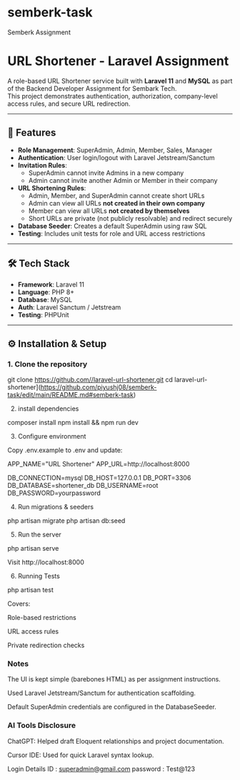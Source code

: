# semberk-task
Semberk Assignment

# URL Shortener - Laravel Assignment

A role-based URL Shortener service built with **Laravel 11** and **MySQL** as part of the Backend Developer Assignment for Sembark Tech.  
This project demonstrates authentication, authorization, company-level access rules, and secure URL redirection.

---

## 🚀 Features
- **Role Management**: SuperAdmin, Admin, Member, Sales, Manager
- **Authentication**: User login/logout with Laravel Jetstream/Sanctum
- **Invitation Rules**:
  - SuperAdmin cannot invite Admins in a new company
  - Admin cannot invite another Admin or Member in their company
- **URL Shortening Rules**:
  - Admin, Member, and SuperAdmin cannot create short URLs
  - Admin can view all URLs **not created in their own company**
  - Member can view all URLs **not created by themselves**
  - Short URLs are private (not publicly resolvable) and redirect securely
- **Database Seeder**: Creates a default SuperAdmin using raw SQL
- **Testing**: Includes unit tests for role and URL access restrictions

---

## 🛠️ Tech Stack
- **Framework**: Laravel 11
- **Language**: PHP 8+
- **Database**: MySQL
- **Auth**: Laravel Sanctum / Jetstream
- **Testing**: PHPUnit

---

## ⚙️ Installation & Setup

### 1. Clone the repository

git clone https://github.com//laravel-url-shortener.git
cd laravel-url-shortener](https://github.com/piyushj08/semberk-task/edit/main/README.md#semberk-task)

2. install dependencies

composer install
npm install && npm run dev

3. Configure environment

Copy .env.example to .env and update:

APP_NAME="URL Shortener"
APP_URL=http://localhost:8000

DB_CONNECTION=mysql
DB_HOST=127.0.0.1
DB_PORT=3306
DB_DATABASE=shortener_db
DB_USERNAME=root
DB_PASSWORD=yourpassword

4. Run migrations & seeders

php artisan migrate
php artisan db:seed

5. Run the server

php artisan serve

Visit http://localhost:8000

6. Running Tests

php artisan test

Covers:

Role-based restrictions

URL access rules

Private redirection checks

### Notes

The UI is kept simple (barebones HTML) as per assignment instructions.

Used Laravel Jetstream/Sanctum for authentication scaffolding.

Default SuperAdmin credentials are configured in the DatabaseSeeder.

### AI Tools Disclosure

ChatGPT: Helped draft Eloquent relationships and project documentation.

Cursor IDE: Used for quick Laravel syntax lookup.


Login Details
 ID : superadmin@gmail.com
 password : Test@123

 



